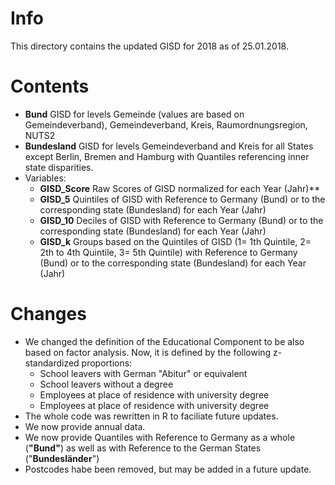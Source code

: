 # Info
This directory contains the updated GISD for 2018 as of 25.01.2018. 

# Contents
* **Bund** GISD for levels Gemeinde (values are based on Gemeindeverband), Gemeindeverband, Kreis, Raumordnungsregion, NUTS2
* **Bundesland** GISD for levels Gemeindeverband and Kreis for all States except Berlin, Bremen and Hamburg with Quantiles referencing inner state disparities.
* Variables: 
  * **GISD_Score** Raw Scores of GISD normalized for each Year (Jahr)** 
  * **GISD_5** Quintiles of GISD with Reference to Germany (Bund) or to the corresponding state (Bundesland) for each Year (Jahr)
  * **GISD_10** Deciles of GISD with Reference to Germany (Bund) or to the corresponding state (Bundesland) for each Year (Jahr)
  * **GISD_k** Groups based on the Quintiles of GISD (1= 1th Quintile, 2= 2th to 4th Quintile, 3= 5th Quintile) with Reference to Germany (Bund) or to the corresponding state (Bundesland) for each Year (Jahr)

# Changes
* We changed the definition of the Educational Component to be also based on factor analysis. Now, it is defined by the following z-standardized proportions: 
  * School leavers with German "Abitur" or equivalent
  * School leavers without a degree
  * Employees at place of residence with university degree
  * Employees at place of residence with university degree
* The whole code was rewritten in R to faciliate future updates.
* We now provide annual data.
* We now provide Quantiles with Reference to Germany as a whole (__"Bund"__) as well as with Reference to the German States ("__Bundesländer__")
* Postcodes habe been removed, but may be added in a future update.

